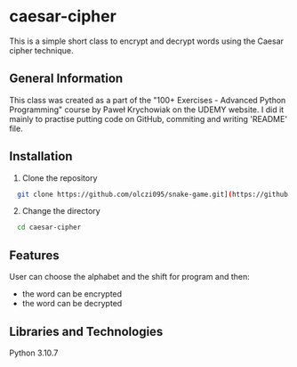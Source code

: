 # caesar-cipher
This is a simple short class to encrypt and decrypt words using the Caesar cipher technique. 
## General Information
This class was created as a part of the "100+ Exercises - Advanced Python Programming" course by Paweł Krychowiak on the UDEMY website. I did it mainly to practise putting code on GitHub, commiting and writing 'README' file.
## Installation
1. Clone the repository
```bash
  git clone https://github.com/olczi095/snake-game.git](https://github.com/olczi095/caesar-cipher.git)
```
2. Change the directory
```bash
  cd caesar-cipher
```
## Features
User can choose the alphabet and the shift for program and then:
- the word can be encrypted
- the word can be decrypted
## Libraries and Technologies
Python 3.10.7

